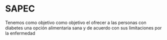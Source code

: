 # SAPEC
Tenemos como objetivo como objetivo el ofrecer a las personas con diabetes una opción alimentaria sana y de acuerdo con sus limitaciones por la enfermedad

